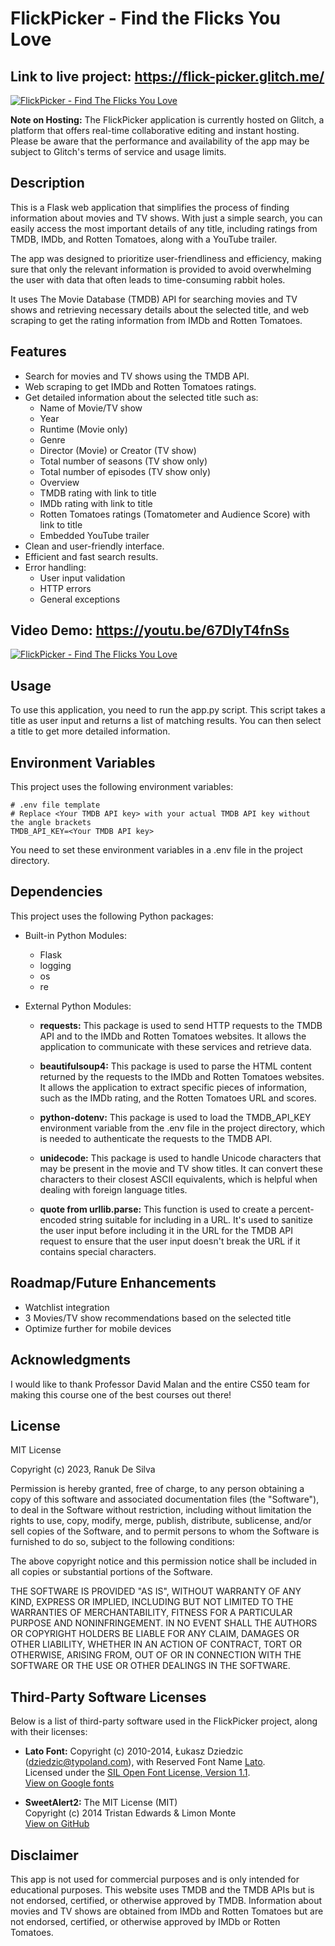 # FlickPicker - Find the Flicks You Love

## Link to live project: <https://flick-picker.glitch.me/>
[![FlickPicker - Find The Flicks You Love](https://imgtr.ee/images/2023/12/17/4897de9702a251fa66c71de377e66e43.jpeg)](https://flick-picker.glitch.me/)

**Note on Hosting:** The FlickPicker application is currently hosted on Glitch, a platform that offers real-time collaborative editing and instant hosting. Please be aware that the performance and availability of the app may be subject to Glitch's terms of service and usage limits.

## Description
This is a Flask web application that simplifies the process of finding information about movies and TV shows. With just a simple search, you can easily access the most important details of any title, including ratings from TMDB, IMDb, and Rotten Tomatoes, along with a YouTube trailer.

The app was designed to prioritize user-friendliness and efficiency, making sure that only the relevant information is provided to avoid overwhelming the user with data that often leads to time-consuming rabbit holes.

It uses The Movie Database (TMDB) API for searching movies and TV shows and retrieving necessary details about the selected title, and web scraping to get the rating information from IMDb and Rotten Tomatoes.

## Features

- Search for movies and TV shows using the TMDB API.
- Web scraping to get IMDb and Rotten Tomatoes ratings.
- Get detailed information about the selected title such as:
    - Name of Movie/TV show
    - Year
    - Runtime (Movie only)
    - Genre
    - Director (Movie) or Creator (TV show)
    - Total number of seasons (TV show only)
    - Total number of episodes (TV show only)
    - Overview
    - TMDB rating with link to title
    - IMDb rating with link to title
    - Rotten Tomatoes ratings (Tomatometer and Audience Score) with link to title
    - Embedded YouTube trailer
- Clean and user-friendly interface.
- Efficient and fast search results.
- Error handling:
    - User input validation
    - HTTP errors
    - General exceptions

## Video Demo: <https://youtu.be/67DIyT4fnSs>

[![FlickPicker - Find The Flicks You Love](https://imgtr.ee/images/2023/12/17/ee018e25dcb267dadd5d3c609a9e1a7b.jpeg)](https://youtu.be/67DIyT4fnSs)

## Usage
To use this application, you need to run the app.py script. This script takes a title as user input and returns a list of matching results. You can then select a title to get more detailed information.

## Environment Variables
This project uses the following environment variables:

```
# .env file template
# Replace <Your TMDB API key> with your actual TMDB API key without the angle brackets
TMDB_API_KEY=<Your TMDB API key>
```

You need to set these environment variables in a .env file in the project directory.

## Dependencies
This project uses the following Python packages:

- Built-in Python Modules:
    - Flask
    - logging
    - os
    - re

- External Python Modules:
    - **requests:** This package is used to send HTTP requests to the TMDB API and to the IMDb and Rotten Tomatoes websites. It allows the application to communicate with these services and retrieve data.

    - **beautifulsoup4:** This package is used to parse the HTML content returned by the requests to the IMDb and Rotten Tomatoes websites. It allows the application to extract specific pieces of information, such as the IMDb rating, and the Rotten Tomatoes URL and scores.

    - **python-dotenv:** This package is used to load the TMDB_API_KEY environment variable from the .env file in the project directory, which is needed to authenticate the requests to the TMDB API.

    - **unidecode:** This package is used to handle Unicode characters that may be present in the movie and TV show titles. It can convert these characters to their closest ASCII equivalents, which is helpful when dealing with foreign language titles.

    - **quote from urllib.parse:** This function is used to create a percent-encoded string suitable for including in a URL. It's used to sanitize the user input before including it in the URL for the TMDB API request to ensure that the user input doesn't break the URL if it contains special characters.

## Roadmap/Future Enhancements

- Watchlist integration
- 3 Movies/TV show recommendations based on the selected title
- Optimize further for mobile devices

## Acknowledgments

I would like to thank Professor David Malan and the entire CS50 team for making this course one of the best courses out there!

## License

MIT License

Copyright (c) 2023, Ranuk De Silva

Permission is hereby granted, free of charge, to any person obtaining a copy
of this software and associated documentation files (the "Software"), to deal
in the Software without restriction, including without limitation the rights
to use, copy, modify, merge, publish, distribute, sublicense, and/or sell
copies of the Software, and to permit persons to whom the Software is
furnished to do so, subject to the following conditions:

The above copyright notice and this permission notice shall be included in all
copies or substantial portions of the Software.

THE SOFTWARE IS PROVIDED "AS IS", WITHOUT WARRANTY OF ANY KIND, EXPRESS OR
IMPLIED, INCLUDING BUT NOT LIMITED TO THE WARRANTIES OF MERCHANTABILITY,
FITNESS FOR A PARTICULAR PURPOSE AND NONINFRINGEMENT. IN NO EVENT SHALL THE
AUTHORS OR COPYRIGHT HOLDERS BE LIABLE FOR ANY CLAIM, DAMAGES OR OTHER
LIABILITY, WHETHER IN AN ACTION OF CONTRACT, TORT OR OTHERWISE, ARISING FROM,
OUT OF OR IN CONNECTION WITH THE SOFTWARE OR THE USE OR OTHER DEALINGS IN THE
SOFTWARE.

## Third-Party Software Licenses

Below is a list of third-party software used in the FlickPicker project, along with their licenses:

- **Lato Font:**
  Copyright (c) 2010-2014, Łukasz Dziedzic (dziedzic@typoland.com), with Reserved Font Name [Lato](https://www.latofonts.com/).<br>
  Licensed under the [SIL Open Font License, Version 1.1](http://scripts.sil.org/OFL).<br>
  [View on Google fonts](https://fonts.google.com/specimen/Lato)

- **SweetAlert2:**
  The MIT License (MIT)<br>
  Copyright (c) 2014 Tristan Edwards & Limon Monte<br>
  [View on GitHub](https://sweetalert2.github.io/)

## Disclaimer

This app is not used for commercial purposes and is only intended for educational purposes. This website uses TMDB and the TMDB APIs but is not endorsed, certified, or otherwise approved by TMDB. Information about movies and TV shows are obtained from IMDb and Rotten Tomatoes but are not endorsed, certified, or otherwise approved by IMDb or Rotten Tomatoes.




